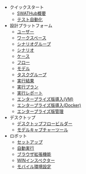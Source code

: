 * クイックスタート
  * [SWATHub概要](README)
  * [テスト自動化](guide_test_automation)
* 設計プラットフォーム
  * [ユーザー](design_user)
  * [ワークスペース](design_workspace)
  * [シナリオグループ](design_scenario_group)
  * [シナリオ](design_scenario)
  * [ケース](design_case)
  * [フロー](design_flow)
  * [モデル](design_model)
  * [タスクグループ](design_task)
  * [実行結果](design_result)
  * [実行プラン](design_plan)
  * [実行レポート](design_report)  
  * [エンタープライズ版導入(VM)](design_enterprise_setup_vm)
  * [エンタープライズ版導入(Docker)](design_enterprise_setup_docker)
  * [エンタープライズ版管理](design_enterprise_management)
* デスクトップ
  * [デスクトップフロービルダー](desktop_flow_builder)
  * [モデルキャプチャーツール](desktop_model_capture_tool)
* ロボット
  * [セットアップ](robot_setup)
  * [自動実行](robot_execution)
  * [ブラウザ拡張機能](robot_web_inspector)
  * [WINインスペクター](robot_windows_inspect)
  * [モバイル環境設定](robot_mobile_setup)
